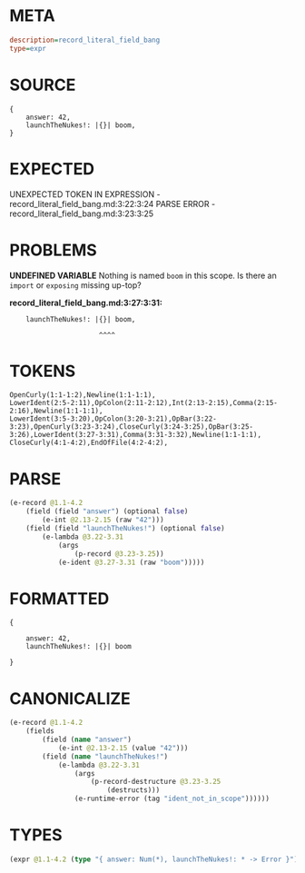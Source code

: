# META
~~~ini
description=record_literal_field_bang
type=expr
~~~
# SOURCE
~~~roc
{
    answer: 42,
    launchTheNukes!: |{}| boom,
}
~~~
# EXPECTED
UNEXPECTED TOKEN IN EXPRESSION - record_literal_field_bang.md:3:22:3:24
PARSE ERROR - record_literal_field_bang.md:3:23:3:25
# PROBLEMS
**UNDEFINED VARIABLE**
Nothing is named `boom` in this scope.
Is there an `import` or `exposing` missing up-top?

**record_literal_field_bang.md:3:27:3:31:**
```roc
    launchTheNukes!: |{}| boom,
```
                          ^^^^


# TOKENS
~~~zig
OpenCurly(1:1-1:2),Newline(1:1-1:1),
LowerIdent(2:5-2:11),OpColon(2:11-2:12),Int(2:13-2:15),Comma(2:15-2:16),Newline(1:1-1:1),
LowerIdent(3:5-3:20),OpColon(3:20-3:21),OpBar(3:22-3:23),OpenCurly(3:23-3:24),CloseCurly(3:24-3:25),OpBar(3:25-3:26),LowerIdent(3:27-3:31),Comma(3:31-3:32),Newline(1:1-1:1),
CloseCurly(4:1-4:2),EndOfFile(4:2-4:2),
~~~
# PARSE
~~~clojure
(e-record @1.1-4.2
	(field (field "answer") (optional false)
		(e-int @2.13-2.15 (raw "42")))
	(field (field "launchTheNukes!") (optional false)
		(e-lambda @3.22-3.31
			(args
				(p-record @3.23-3.25))
			(e-ident @3.27-3.31 (raw "boom")))))
~~~
# FORMATTED
~~~roc
{

	answer: 42,
	launchTheNukes!: |{}| boom

}
~~~
# CANONICALIZE
~~~clojure
(e-record @1.1-4.2
	(fields
		(field (name "answer")
			(e-int @2.13-2.15 (value "42")))
		(field (name "launchTheNukes!")
			(e-lambda @3.22-3.31
				(args
					(p-record-destructure @3.23-3.25
						(destructs)))
				(e-runtime-error (tag "ident_not_in_scope"))))))
~~~
# TYPES
~~~clojure
(expr @1.1-4.2 (type "{ answer: Num(*), launchTheNukes!: * -> Error }"))
~~~

